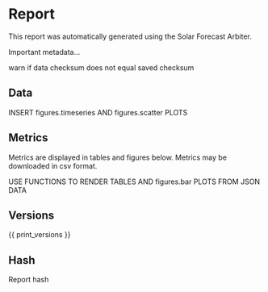 
Report
======

This report was automatically generated using the Solar Forecast Arbiter.

Important metadata...

warn if data checksum does not equal saved checksum

Data
----

INSERT figures.timeseries AND figures.scatter PLOTS

Metrics
-------

Metrics are displayed in tables and figures below. Metrics may be downloaded
in csv format.

USE FUNCTIONS TO RENDER TABLES AND figures.bar PLOTS FROM JSON DATA

Versions
--------

{{ print_versions }}

Hash
----

Report hash
